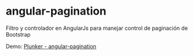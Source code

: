 # angular-pagination
Filtro y controlador en AngularJs para manejar control de paginación de Bootstrap

Demo: <a href="http://embed.plnkr.co/WnVuAk/preview" > Plunker - angular-pagination </a>
